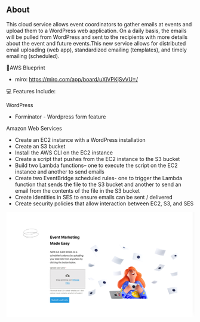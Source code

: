 
## About 
This cloud service allows event coordinators to gather emails at events and upload them to a WordPress web application. On a daily basis, the emails will be pulled from WordPress and sent to the recipients with more details about the event and future events.This new service allows for distributed email uploading (web app), standardized emailing (templates), and timely emailing (scheduled).

📍AWS Blueprint
- miro: https://miro.com/app/board/uXjVPKjSvVU=/

💻 Features Include: 

WordPress 
- Forminator - Wordpress form feature

Amazon Web Services
- Create an EC2 instance with a WordPress installation
- Create an S3 bucket
- Install the AWS CLI on the EC2 instance
- Create a script that pushes from the EC2 instance to the S3 bucket
- Build two Lambda functions– one to execute the script on the EC2 instance and another to send emails
- Create two EventBridge scheduled rules- one to trigger the Lambda function that sends the file to the S3 bucket and another to send an email from the contents of the file in the S3 bucket
- Create identities in SES to ensure emails can be sent / delivered
- Create security policies that allow interaction between EC2, S3, and SES


<img width="809" alt="flowchart" src="https://github.com/happinessk/AWS-Custom-CRM/blob/main/homepage.jpg">


